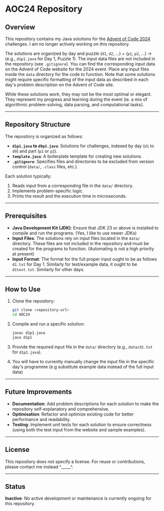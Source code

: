 # AOC24 Repository

## Overview
This repository contains my Java solutions for the [Advent of Code 2024](https://adventofcode.com/2024) challenges.  I am no longer actively working on this repository.

The solutions are organized by day and puzzle (`d1`, `d2`, ...) + (`p1`, `p2`, ...) -> (e.g., `d1p1.java` for Day 1, Puzzle 1).  The input data files are not included in the repository (see `.gitignore`).  You can find the corresponding input data on the Advent of Code website for the 2024 event.  Place any input files inside the `data` directory for the code to function. Note that some solutions might require specific formatting of the input data as described in each day's problem description on the Advent of Code site.

While these solutions work, they may not be the most optimal or elegant. They represent my progress and learning during the event (ie. a mix of algorithmic problem-solving, data parsing, and computational tasks).

---

## Repository Structure

The repository is organized as follows:

- **`d1p1.java` to `d9p2.java`**: Solutions for challenges, indexed by day (`d1` to `d9`) and part (`p1` or `p2`).
- **`template.java`**: A boilerplate template for creating new solutions.
- **`.gitignore`**: Specifies files and directories to be excluded from version control (`data/`, `.class` files, etc.).

Each solution typically:
1. Reads input from a corresponding file in the `data/` directory.
2. Implements problem-specific logic.
3. Prints the result and the execution time in microseconds.

---

## Prerequisites

- **Java Development Kit (JDK)**: Ensure that JDK 23 or above is installed to compile and run the programs. (Yes, I like to use newer JDKs)
- **Input Files**: The solutions rely on input files located in the `data/` directory. These files are not included in the repository and must be created for the programs to function. (Automating is not a high priority at present)
- **Input Format**: The format for the full proper input ought to be as follows `d1.txt` for Day 1. Similarly for test/example data, it ought to be `d1test.txt`. Similarly for other days.
  

---

## How to Use

1. Clone the repository:
   ```bash
   git clone <repository-url>
   cd AOC24
   ```

2. Compile and run a specific solution:
   ```bash
   javac d1p1.java
   java d1p1
   ```

3. Provide the required input file in the `data/` directory (e.g., `data/d1.txt` for `d1p1.java`).

4. You will have to currently manually change the input file in the specific day's programme (e.g substitute example data instead of the full input data)

---

## Future Improvements

- **Documentation**: Add problem descriptions for each solution to make the repository self-explanatory and comprehensive.
- **Optimisation**: Refactor and optimize existing code for better performance and readability.
- **Testing**: Implement unit tests for each solution to ensure correctness (using both the test input from the website and sample examples).

---

## License

This repository does not specify a license. For reuse or contributions, please contact me instead ^_____^.

---

## Status

**Inactive**: No active development or maintenance is currently ongoing for this repository.
